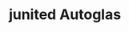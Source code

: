 ---
title: "junited Autoglas"
url: /villingen-schwenningen/junited-autoglas/
shop: Autowerkstatt
---